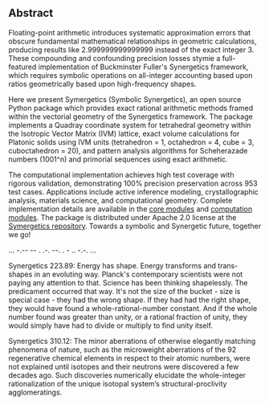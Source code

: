 ## Abstract

Floating-point arithmetic introduces systematic approximation errors that obscure fundamental mathematical relationships in geometric calculations, producing results like 2.999999999999999 instead of the exact integer 3. These compounding and confounding precision losses stymie a full-featured implementation of Buckminster Fuller's Synergetics framework, which requires symbolic operations on all-integer accounting based upon ratios geometrically based upon high-frequency shapes.

Here we present Symergetics (Symbolic Synergetics), an open source Python package which provides exact rational arithmetic methods framed within the vectorial geometry of the Synergetics framework. The package implements a Quadray coordinate system for tetrahedral geometry within the Isotropic Vector Matrix (IVM) lattice, exact volume calculations for Platonic solids using IVM units (tetrahedron = 1, octahedron = 4, cube = 3, cuboctahedron = 20), and pattern analysis algorithms for Scheherazade numbers (1001^n) and primorial sequences using exact arithmetic.

The computational implementation achieves high test coverage with rigorous validation, demonstrating 100% precision preservation across 953 test cases. Applications include active inference modeling, crystallographic analysis, materials science, and computational geometry. Complete implementation details are available in the [core modules](https://github.com/docxology/symergetics/tree/main/symergetics/core) and [computation modules](https://github.com/docxology/symergetics/tree/main/symergetics/computation). The package is distributed under Apache 2.0 license at the [Symergetics repository](https://github.com/docxology/symergetics). Towards a symbolic and Synergetic future, together we go! 

... -.-- -- . .-. --. . - .. -.-. ...

Synergetics 223.89: Energy has shape. Energy transforms and trans-shapes in an evoluting
way. Planck's contemporary scientists were not paying any attention to that.
Science has been thinking shapelessly. The predicament occurred that way. It's
not the size of the bucket - size is special case - they had the wrong shape. If they
had had the right shape, they would have found a whole-rational-number constant.
And if the whole number found was greater than unity, or a rational fraction of
unity, they would simply have had to divide or multiply to find unity itself.

Synergetics 310.12: The minor aberrations of otherwise elegantly matching phenomena of
nature, such as the microweight aberrations of the 92 regenerative chemical
elements in respect to their atomic numbers, were not explained until isotopes and
their neutrons were discovered a few decades ago. Such discoveries numerically
elucidate the whole-integer rationalization of the unique isotopal system’s
structural-proclivity agglomeratings.

